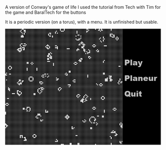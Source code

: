 A version of Conway's game of life
I used the tutorial from Tech with Tim for the game and BaralTech for the buttons

It is a periodic version (on a torus), with a menu. It is unfinished but usable.

![Game of life](Screenshot.png)
